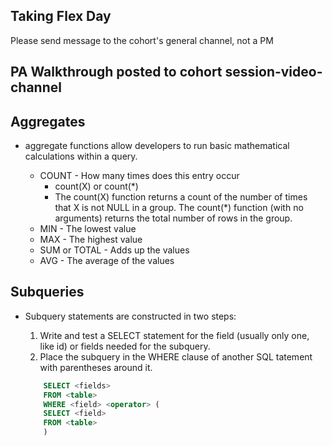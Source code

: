 
## Taking Flex Day 
Please send message to the cohort's general channel, not a PM

## PA Walkthrough posted to cohort session-video-channel

## Aggregates

- aggregate functions allow developers to run basic mathematical calculations within a query.

    - COUNT - How many times does this entry occur
        - count(X) or count(*)
        - The count(X) function returns a count of the number  of times that X is not NULL in a group. The count(*) function (with no arguments) returns the total number of rows in the group.
    - MIN - The lowest value
    - MAX - The highest value
    - SUM or TOTAL - Adds up the values
    - AVG - The average of the values


## Subqueries

- Subquery statements are constructed in two steps:

    1. Write and test a SELECT statement for the field (usually    only one, like id) or fields needed for the subquery.
    2. Place the subquery in the WHERE clause of another SQL    tatement with parentheses around it.

    ```sql
        SELECT <fields>
        FROM <table>
        WHERE <field> <operator> (
        SELECT <field>
        FROM <table>
        )
    ```